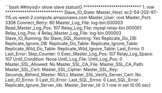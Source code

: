 ´´´bash
##mysql> show slave status\G
*************************** 1. row ***************************
               Slave_IO_State:
                  Master_Host: ec2-54-202-97-115.us-west-2.compute.amazonaws.com
                  Master_User: root
                  Master_Port: 3306
                Connect_Retry: 60
              Master_Log_File: log-bin.000003
          Read_Master_Log_Pos: 107
               Relay_Log_File: mysql-relay-bin.000001
                Relay_Log_Pos: 4
        Relay_Master_Log_File: log-bin.000003
             Slave_IO_Running: No
            Slave_SQL_Running: Yes
              Replicate_Do_DB:
          Replicate_Ignore_DB:
           Replicate_Do_Table:
       Replicate_Ignore_Table:
      Replicate_Wild_Do_Table:
  Replicate_Wild_Ignore_Table:
                   Last_Errno: 0
                   Last_Error:
                 Skip_Counter: 0
          Exec_Master_Log_Pos: 107
              Relay_Log_Space: 107
              Until_Condition: None
               Until_Log_File:
                Until_Log_Pos: 0
           Master_SSL_Allowed: No
           Master_SSL_CA_File:
           Master_SSL_CA_Path:
              Master_SSL_Cert:
            Master_SSL_Cipher:
               Master_SSL_Key:
        Seconds_Behind_Master: NULL
Master_SSL_Verify_Server_Cert: No
                Last_IO_Errno: 0
                Last_IO_Error:
               Last_SQL_Errno: 0
               Last_SQL_Error:
  Replicate_Ignore_Server_Ids:
             Master_Server_Id: 0
1 row in set (0.00 sec)
```
